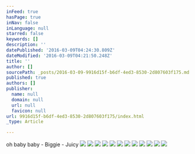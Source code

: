 ```yaml
---
inFeed: true
hasPage: true
inNav: false
inLanguage: null
starred: false
keywords: []
description: ''
datePublished: '2016-03-09T04:24:30.809Z'
dateModified: '2016-03-09T04:21:50.248Z'
title: ''
author: []
sourcePath: _posts/2016-03-09-9916d15f-b6df-4ed3-8530-2d807603f175.md
published: true
authors: []
publisher:
  name: null
  domain: null
  url: null
  favicon: null
url: 9916d15f-b6df-4ed3-8530-2d807603f175/index.html
_type: Article

---
```

oh baby baby - Biggie - Juicy
![](https://the-grid-user-content.s3-us-west-2.amazonaws.com/857d7081-f153-4b76-ae69-3525b5031b4f.jpg)
![](https://the-grid-user-content.s3-us-west-2.amazonaws.com/f0a3439c-7d97-4b5f-97b4-e6f24340252d.jpg)
![](https://the-grid-user-content.s3-us-west-2.amazonaws.com/800c789f-eaf3-4a2e-adee-db0e99722c32.jpg)
![](https://the-grid-user-content.s3-us-west-2.amazonaws.com/9233f7e7-cfc0-4f07-8012-d83ee8ce5d4f.jpg)
![](https://the-grid-user-content.s3-us-west-2.amazonaws.com/00e64e66-8f62-4346-b7b8-5caa346b24b7.jpg)
![](https://the-grid-user-content.s3-us-west-2.amazonaws.com/9a700ad7-7e38-4d27-b53f-dacedad69f08.jpg)
![](https://the-grid-user-content.s3-us-west-2.amazonaws.com/6db32589-9a88-4a5f-8b8b-c9a50eeb8dfb.jpg)
![](https://the-grid-user-content.s3-us-west-2.amazonaws.com/0313547b-431f-4b32-9e4e-00ab1652bad8.jpg)
![](https://the-grid-user-content.s3-us-west-2.amazonaws.com/f980068d-23ca-47f3-8d6f-d8e7968da80a.jpg)
![](https://the-grid-user-content.s3-us-west-2.amazonaws.com/99ccdbd4-6fa0-45d1-9f57-d3d5a7f4a395.jpg)
![](https://the-grid-user-content.s3-us-west-2.amazonaws.com/e3e2f848-15af-45e2-a409-07bee1416435.jpg)
![](https://the-grid-user-content.s3-us-west-2.amazonaws.com/f3c2e0db-9f58-43b9-abc3-ed5f8c361a2b.jpg)